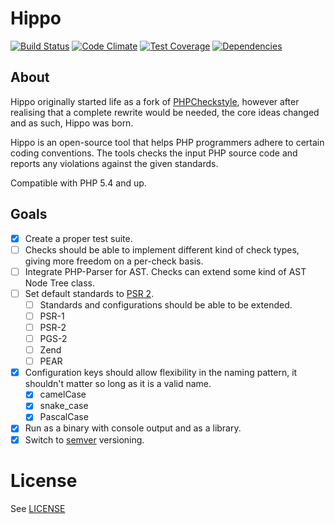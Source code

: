 # Hippo

[![Build Status](http://img.shields.io/travis/HippoPHP/Hippo.svg?style=flat-square)](https://travis-ci.org/HippoPHP/Hippo)
[![Code Climate](http://img.shields.io/codeclimate/github/HippoPHP/Hippo.svg?style=flat-square)](https://codeclimate.com/github/HippoPHP/Hippo)
[![Test Coverage](http://img.shields.io/codeclimate/coverage/github/HippoPHP/Hippo.svg?style=flat-square)](https://codeclimate.com/github/HippoPHP/Hippo)
[![Dependencies](http://www.versioneye.com/user/projects/545de609eb8df2d3b4000051/badge.svg?style=flat)](http://www.versioneye.com/user/projects/545de609eb8df2d3b4000051)


## About

Hippo originally started life as a fork of [PHPCheckstyle](https://github.com/phpcheckstyle/phpcheckstyle), however after realising that a complete rewrite would be needed, the core ideas changed and as such, Hippo was born.

Hippo is an open-source tool that helps PHP programmers adhere to certain coding conventions. The tools checks the input PHP source code and reports any violations against the given standards.

Compatible with PHP 5.4 and up.

## Goals

- [x] Create a proper test suite.
- [ ] Checks should be able to implement different kind of check types, giving more freedom on a per-check basis.
- [ ] Integrate PHP-Parser for AST. Checks can extend some kind of AST Node Tree class.
- [ ] Set default standards to [PSR 2](http://www.php-fig.org/psr/psr-2/).
    - [ ] Standards and configurations should be able to be extended.
    - [ ] PSR-1
    - [ ] PSR-2
    - [ ] PGS-2
    - [ ] Zend
    - [ ] PEAR
- [x] Configuration keys should allow flexibility in the naming pattern, it shouldn't matter so long as it is a valid name.
    - [x] camelCase
    - [x] snake_case
    - [x] PascalCase
- [X] Run as a binary with console output and as a library.
- [x] Switch to [semver](http://semver.org) versioning.

# License
See [LICENSE](/LICENSE.txt)
